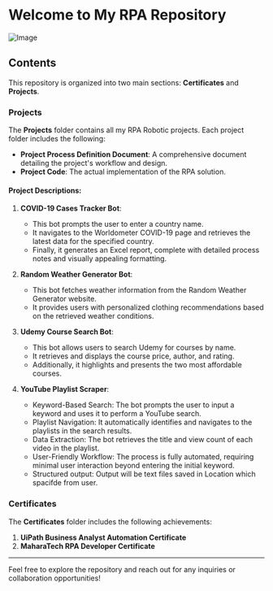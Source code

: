 # Welcome to My RPA Repository  
![Image](https://github.com/user-attachments/assets/2a9a30b9-7ef3-4099-abf0-6985b4889b8b)
## Contents  
This repository is organized into two main sections: **Certificates** and **Projects**.  

### Projects  
The **Projects** folder contains all my RPA Robotic projects. Each project folder includes the following:  
- **Project Process Definition Document**: A comprehensive document detailing the project's workflow and design.  
- **Project Code**: The actual implementation of the RPA solution.  

#### Project Descriptions:  
1. **COVID-19 Cases Tracker Bot**:  
   - This bot prompts the user to enter a country name.  
   - It navigates to the Worldometer COVID-19 page and retrieves the latest data for the specified country.  
   - Finally, it generates an Excel report, complete with detailed process notes and visually appealing formatting.  

2. **Random Weather Generator Bot**:  
   - This bot fetches weather information from the Random Weather Generator website.  
   - It provides users with personalized clothing recommendations based on the retrieved weather conditions.  

3. **Udemy Course Search Bot**:  
   - This bot allows users to search Udemy for courses by name.  
   - It retrieves and displays the course price, author, and rating.  
   - Additionally, it highlights and presents the two most affordable courses.  
3. **YouTube Playlist Scraper**:
   - Keyword-Based Search: The bot prompts the user to input a keyword and uses it to perform a YouTube search.
   - Playlist Navigation: It automatically identifies and navigates to the playlists in the search results.
   - Data Extraction: The bot retrieves the title and view count of each video in the playlist.
   - User-Friendly Workflow: The process is fully automated, requiring minimal user interaction beyond entering the initial keyword.
   - Structured output: Output will be text files saved in Location which spacifde from user.
### Certificates  
The **Certificates** folder includes the following achievements:  
1. **UiPath Business Analyst Automation Certificate**  
2. **MaharaTech RPA Developer Certificate**  

---  

Feel free to explore the repository and reach out for any inquiries or collaboration opportunities!  

 
